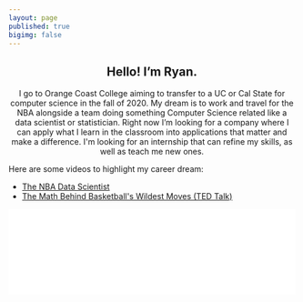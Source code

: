 ```yaml
---
layout: page
published: true
bigimg: false
---
```

<center> <h2>Hello! I’m Ryan.</h2> <p>I go to Orange Coast College aiming to transfer to a UC or Cal State for computer science in the fall of 2020. My dream is to work and travel for the NBA alongside a team doing something Computer Science related like a data scientist or statistician. Right now I’m looking for a company where I can apply what I learn in the classroom into applications that matter and make a difference. I'm looking for an internship that can refine my skills, as well as teach me new ones.</p> </center>

Here are some videos to highlight my career dream:
- [The NBA Data Scientist](https://www.youtube.com/watch?v=MpLHMKTolVw)
- [The Math Behind Basketball's Wildest Moves (TED Talk)](https://www.youtube.com/watch?v=66ko_cWSHBU&t=3s)


<!-- LightWidget WIDGET --><script src="https://cdn.lightwidget.com/widgets/lightwidget.js"></script><iframe src="//lightwidget.com/widgets/7bce69bb564153baaef5188ee062eb9f.html" scrolling="no" allowtransparency="true" class="lightwidget-widget" style="width:100%;border:0;overflow:hidden;"></iframe>

